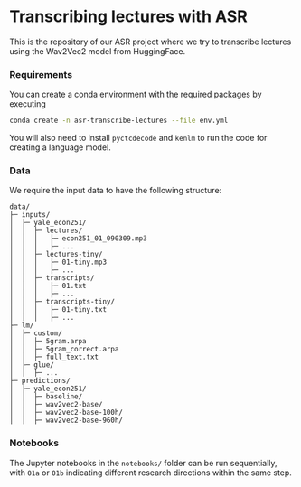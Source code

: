 # Transcribing lectures with ASR

This is the repository of our ASR project where we try to transcribe 
lectures using the Wav2Vec2 model from HuggingFace. 


### Requirements

You can create a conda environment with the required packages by executing
```bash
conda create -n asr-transcribe-lectures --file env.yml
```
You will also need to install `pyctcdecode` and `kenlm` to run the code for 
creating a language model.

### Data
We require the input data to have the following structure:
```
data/
├─ inputs/
│  ├─ yale_econ251/
│  │  ├─ lectures/
│  │  │   ├─ econ251_01_090309.mp3
│  │  │   ├─ ...
│  │  ├─ lectures-tiny/
│  │  │   ├─ 01-tiny.mp3
│  │  │   ├─ ...
│  │  ├─ transcripts/
│  │  │   ├─ 01.txt
│  │  │   ├─ ...
│  │  ├─ transcripts-tiny/
│  │  │   ├─ 01-tiny.txt
│  │  │   ├─ ...
├─ lm/
│  ├─ custom/
│  │  ├─ 5gram.arpa
│  │  ├─ 5gram_correct.arpa
│  │  ├─ full_text.txt
│  ├─ glue/
│  │  ├─ ...
├─ predictions/
│  ├─ yale_econ251/
│  │  ├─ baseline/
│  │  ├─ wav2vec2-base/
│  │  ├─ wav2vec2-base-100h/
│  │  ├─ wav2vec2-base-960h/

```

### Notebooks

The Jupyter notebooks in the `notebooks/` folder can be run sequentially, 
with `01a` or `01b` indicating different research directions within 
the same step.

